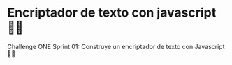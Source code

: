 # Encriptador de texto con javascript 👩‍💻
Challenge ONE Sprint 01: Construye un encriptador de texto con Javascript 👀🙈

